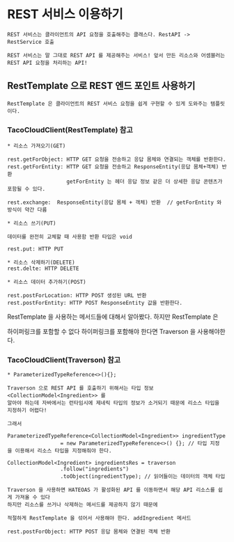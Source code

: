 # REST 서비스 이용하기
```
REST 서비스는 클라이언트의 API 요청을 호출해주는 클래스다. RestAPI -> RestService 호출 

REST 서비스는 말 그대로 REST API 를 제공해주는 서비스! 앞서 만든 리소스와 어셈블러는 
REST API 요청을 처리하는 API!
```
## RestTemplate 으로 REST 엔드 포인트 사용하기
```
RestTemplate 은 클라이언트의 REST 서비스 요청을 쉽게 구현할 수 있게 도와주는 템플릿이다.
```
### TacoCloudClient(RestTemplate) 참고
```
* 리소스 가져오기(GET)

rest.getForObject: HTTP GET 요청을 전송하고 응답 몸체와 연결되는 객체를 반환한다.
rest.getForEntity: HTTP GET 요청을 전송하고 ResponseEntity(응답 몸체+객체) 반환
                   getForEntity 는 헤더 응답 정보 같은 더 상세한 응답 콘텐츠가 포함될 수 있다.
                   
rest.exchange:  ResponseEntity(응답 몸체 + 객체) 반환  // getForEntity 와 방식이 약간 다름
```
```
* 리소스 쓰기(PUT)

데이터를 완전히 교체할 때 사용함 반환 타입은 void

rest.put: HTTP PUT
```
```
* 리소스 삭제하기(DELETE)
rest.delte: HTTP DELETE
```
```
* 리소스 데이터 추가하기(POST)

rest.postForLocation: HTTP POST 생성된 URL 반환
rest.postForEntity: HTTP POST ResponseEntity 값을 반환한다.
```

RestTemplate 을 사용하는 메서드들에 대해서 알아봤다. 하지만 RestTemplate 은

하이퍼링크를 포함할 수 없다 하이퍼링크를 포함해야 한다면 Traverson 을 사용해야한다.

### TacoCloudClient(Traverson) 참고

```
* ParameterizedTypeReference<>(){};

Traverson 으로 REST API 를 호출하기 위해서는 타입 정보 <CollectionModel<Ingredient>> 를  
알아야 하는데 자바에서는 런타임시에 제네릭 타입의 정보가 소거되기 때문에 리소스 타입을 지정하기 어렵다!

그래서 

ParameterizedTypeReference<CollectionModel<Ingredient>> ingredientType
                 = new ParameterizedTypeReference<>() {}; // 타입 지정
을 이용해서 리소스 타입을 지정해줘야 한다.

CollectionModel<Ingredient> ingredientsRes = traverson
                 .follow("ingredients")
                 .toObject(ingredientType); // 읽어들이는 데이터의 객체 타입
```
```
Traverson 을 사용하면 HATEOAS 가 활성화된 API 를 이동하면서 해당 API 리소스를 쉽게 가져올 수 있다
하지만 리소스를 쓰거나 삭제하는 메서드를 제공하지 않기 때문에

적절하게 RestTemplate 을 섞어서 사용해야 한다. addIngredient 메서드 

rest.postForObject: HTTP POST 응답 몸체와 연결된 객체 반환
```

